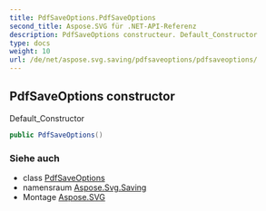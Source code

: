 ```yaml
---
title: PdfSaveOptions.PdfSaveOptions
second_title: Aspose.SVG für .NET-API-Referenz
description: PdfSaveOptions constructeur. Default_Constructor
type: docs
weight: 10
url: /de/net/aspose.svg.saving/pdfsaveoptions/pdfsaveoptions/
---
```

## PdfSaveOptions constructor

Default_Constructor

```csharp
public PdfSaveOptions()
```

### Siehe auch

* class [PdfSaveOptions](../)
* namensraum [Aspose.Svg.Saving](../../pdfsaveoptions/)
* Montage [Aspose.SVG](../../../)


